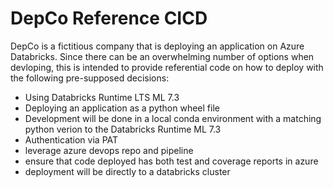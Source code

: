 # DepCo Reference CICD

DepCo is a fictitious company that is deploying an application on Azure Databricks. Since there can be an overwhelming number of options when devloping, this is intended to provide referential code on how to deploy with the following pre-supposed decisions:
 - Using Databricks Runtime LTS ML 7.3
 - Deploying an application as a python wheel file
 - Development will be done in a local conda environment with a matching python verion to the Databricks Runtime ML 7.3
 - Authentication via PAT
 - leverage azure devops repo and pipeline
 - ensure that code deployed has both test and coverage reports in azure
 - deployment will be directly to a databricks cluster
